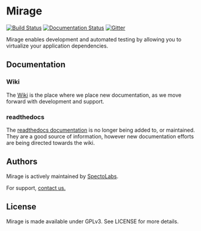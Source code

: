 Mirage
======

[![Build Status](https://travis-ci.org/SpectoLabs/mirage.png?branch=master)](https://travis-ci.org/SpectoLabs/mirage)
[![Documentation Status](https://readthedocs.org/projects/mirage/badge/?version=latest)](http://mirage.readthedocs.org/en/latest/?badge=latest)
[![Gitter](https://badges.gitter.im/Join%20Chat.svg)](https://gitter.im/SpectoLabs/mirage?utm_source=badge&utm_medium=badge&utm_campaign=pr-badge&utm_content=body_badge)

Mirage enables development and automated testing by allowing you to virtualize your application dependencies.


## Documentation
### Wiki

The [Wiki](https://github.com/SpectoLabs/mirage/wiki) is the place where we place new documentation, as we move forward with development and support.

### readthedocs

The [readthedocs documentation](<http://mirage.readthedocs.org/en/latest/?badge=latest/>) is no longer being added to, or maintained. They are a good source of information, however new documentation efforts are being directed towards the wiki.

## Authors

Mirage is actively maintained by [SpectoLabs](http://specto.io).

For support, [contact us.](mailto:contact@specto.io)

## License

Mirage is made available under GPLv3. See LICENSE for more details.
